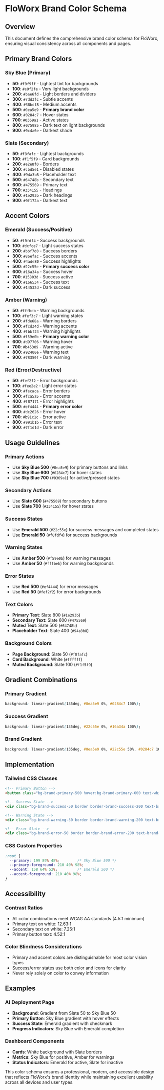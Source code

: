 # FloWorx Brand Color Schema

## Overview
This document defines the comprehensive brand color schema for FloWorx, ensuring visual consistency across all components and pages.

## Primary Brand Colors

### Sky Blue (Primary)
- **50**: `#f0f9ff` - Lightest tint for backgrounds
- **100**: `#e0f2fe` - Very light backgrounds
- **200**: `#bae6fd` - Light borders and dividers
- **300**: `#7dd3fc` - Subtle accents
- **400**: `#38bdf8` - Medium accents
- **500**: `#0ea5e9` - **Primary brand color**
- **600**: `#0284c7` - Hover states
- **700**: `#0369a1` - Active states
- **800**: `#075985` - Dark text on light backgrounds
- **900**: `#0c4a6e` - Darkest shade

### Slate (Secondary)
- **50**: `#f8fafc` - Lightest backgrounds
- **100**: `#f1f5f9` - Card backgrounds
- **200**: `#e2e8f0` - Borders
- **300**: `#cbd5e1` - Disabled states
- **400**: `#94a3b8` - Placeholder text
- **500**: `#64748b` - Secondary text
- **600**: `#475569` - Primary text
- **700**: `#334155` - Headings
- **800**: `#1e293b` - Dark headings
- **900**: `#0f172a` - Darkest text

## Accent Colors

### Emerald (Success/Positive)
- **50**: `#f0fdf4` - Success backgrounds
- **100**: `#dcfce7` - Light success states
- **200**: `#bbf7d0` - Success borders
- **300**: `#86efac` - Success accents
- **400**: `#4ade80` - Success highlights
- **500**: `#22c55e` - **Primary success color**
- **600**: `#16a34a` - Success hover
- **700**: `#15803d` - Success active
- **800**: `#166534` - Success text
- **900**: `#14532d` - Dark success

### Amber (Warning)
- **50**: `#fffbeb` - Warning backgrounds
- **100**: `#fef3c7` - Light warning states
- **200**: `#fde68a` - Warning borders
- **300**: `#fcd34d` - Warning accents
- **400**: `#fbbf24` - Warning highlights
- **500**: `#f59e0b` - **Primary warning color**
- **600**: `#d97706` - Warning hover
- **700**: `#b45309` - Warning active
- **800**: `#92400e` - Warning text
- **900**: `#78350f` - Dark warning

### Red (Error/Destructive)
- **50**: `#fef2f2` - Error backgrounds
- **100**: `#fee2e2` - Light error states
- **200**: `#fecaca` - Error borders
- **300**: `#fca5a5` - Error accents
- **400**: `#f87171` - Error highlights
- **500**: `#ef4444` - **Primary error color**
- **600**: `#dc2626` - Error hover
- **700**: `#b91c1c` - Error active
- **800**: `#991b1b` - Error text
- **900**: `#7f1d1d` - Dark error

## Usage Guidelines

### Primary Actions
- Use **Sky Blue 500** (`#0ea5e9`) for primary buttons and links
- Use **Sky Blue 600** (`#0284c7`) for hover states
- Use **Sky Blue 700** (`#0369a1`) for active/pressed states

### Secondary Actions
- Use **Slate 600** (`#475569`) for secondary buttons
- Use **Slate 700** (`#334155`) for hover states

### Success States
- Use **Emerald 500** (`#22c55e`) for success messages and completed states
- Use **Emerald 50** (`#f0fdf4`) for success backgrounds

### Warning States
- Use **Amber 500** (`#f59e0b`) for warning messages
- Use **Amber 50** (`#fffbeb`) for warning backgrounds

### Error States
- Use **Red 500** (`#ef4444`) for error messages
- Use **Red 50** (`#fef2f2`) for error backgrounds

### Text Colors
- **Primary Text**: Slate 800 (`#1e293b`)
- **Secondary Text**: Slate 600 (`#475569`)
- **Muted Text**: Slate 500 (`#64748b`)
- **Placeholder Text**: Slate 400 (`#94a3b8`)

### Background Colors
- **Page Background**: Slate 50 (`#f8fafc`)
- **Card Background**: White (`#ffffff`)
- **Muted Background**: Slate 100 (`#f1f5f9`)

## Gradient Combinations

### Primary Gradient
```css
background: linear-gradient(135deg, #0ea5e9 0%, #0284c7 100%);
```

### Success Gradient
```css
background: linear-gradient(135deg, #22c55e 0%, #16a34a 100%);
```

### Brand Gradient
```css
background: linear-gradient(135deg, #0ea5e9 0%, #22c55e 50%, #0284c7 100%);
```

## Implementation

### Tailwind CSS Classes
```html
<!-- Primary Button -->
<button class="bg-brand-primary-500 hover:bg-brand-primary-600 text-white">

<!-- Success State -->
<div class="bg-brand-success-50 border border-brand-success-200 text-brand-success-800">

<!-- Warning State -->
<div class="bg-brand-warning-50 border border-brand-warning-200 text-brand-warning-800">

<!-- Error State -->
<div class="bg-brand-error-50 border border-brand-error-200 text-brand-error-800">
```

### CSS Custom Properties
```css
:root {
  --primary: 199 89% 48%;        /* Sky Blue 500 */
  --primary-foreground: 210 40% 98%;
  --accent: 158 64% 52%;         /* Emerald 500 */
  --accent-foreground: 210 40% 98%;
}
```

## Accessibility

### Contrast Ratios
- All color combinations meet WCAG AA standards (4.5:1 minimum)
- Primary text on white: 12.63:1
- Secondary text on white: 7.25:1
- Primary button text: 4.52:1

### Color Blindness Considerations
- Primary and accent colors are distinguishable for most color vision types
- Success/error states use both color and icons for clarity
- Never rely solely on color to convey information

## Examples

### AI Deployment Page
- **Background**: Gradient from Slate 50 to Sky Blue 50
- **Primary Button**: Sky Blue gradient with hover effects
- **Success State**: Emerald gradient with checkmark
- **Progress Indicators**: Sky Blue with Emerald completion

### Dashboard Components
- **Cards**: White background with Slate borders
- **Metrics**: Sky Blue for positive, Amber for warnings
- **Status Indicators**: Emerald for active, Slate for inactive

This color schema ensures a professional, modern, and accessible design that reflects FloWorx's brand identity while maintaining excellent usability across all devices and user types.
